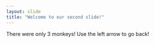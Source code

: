 ```yaml
---
layout: slide
title: "Welcome to our second slide!"
---
```

There were only 3 monkeys!
Use the left arrow to go back!
